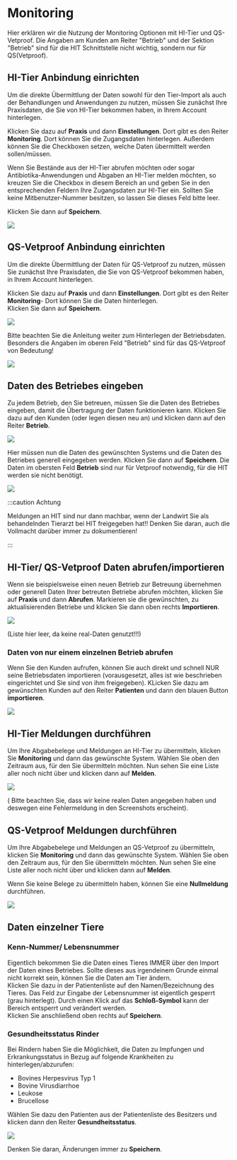 # Monitoring  

Hier erklären wir die Nutzung der Monitoring Optionen mit HI-Tier und QS-Vetproof. 
Die Angaben am Kunden am Reiter "Betrieb" und der Sektion "Betrieb" sind für die HIT Schnittstelle nicht wichtig, sondern nur für
QS(Vetproof).

## HI-Tier Anbindung einrichten

Um die direkte Übermittlung der Daten sowohl für den Tier-Import als auch der Behandlungen und Anwendungen zu nutzen, müssen Sie
zunächst Ihre Praxisdaten, die Sie von HI-Tier bekommen haben, in Ihrem Account hinterlegen.

Klicken Sie dazu auf **Praxis** und dann **Einstellungen**. Dort gibt es den Reiter **Monitoring**. Dort können Sie die Zugangsdaten hinterlegen.
Außerdem können Sie die Checkboxen setzen, welche Daten übermittelt werden sollen/müssen.

Wenn Sie Bestände aus der HI-Tier abrufen möchten oder sogar Antibiotika-Anwendungen und Abgaben an HI-Tier melden möchten,
so kreuzen Sie die Checkbox in diesem Bereich an und geben Sie in den entsprechenden Feldern Ihre Zugangsdaten zur HI-Tier ein. 
Sollten Sie keine Mitbenutzer-Nummer besitzen, so lassen Sie dieses Feld bitte leer.

Klicken Sie dann auf **Speichern**.

![](../../static/img/Nutztiere/HIT1.png)

## QS-Vetproof Anbindung einrichten

Um die direkte Übermittlung der Daten für QS-Vetproof zu nutzen, müssen Sie
zunächst Ihre Praxisdaten, die Sie von QS-Vetproof bekommen haben, in Ihrem Account hinterlegen.

Klicken Sie dazu auf **Praxis** und dann **Einstellungen**. Dort gibt es den Reiter **Monitoring**- Dort können Sie die Daten hinterlegen.  
Klicken Sie dann auf **Speichern**.

![](../../static/img/Nutztiere/HIT1.png)

Bitte beachten Sie die Anleitung weiter  zum Hinterlegen der Betriebsdaten. Besonders die Angaben im oberen Feld "Betrieb" sind
für das QS-Vetproof von Bedeutung!

![](../../static/img/Nutztiere/qsvetproof_1.png)

## Daten des Betriebes eingeben

Zu jedem Betrieb, den Sie betreuen, müssen Sie die Daten des Betriebes eingeben, damit die Übertragung der Daten funktionieren kann.
Klicken Sie dazu auf den Kunden (oder legen diesen neu an) und klicken dann auf den Reiter **Betrieb**.

![](../../static/img/Nutztiere/betriebsdaten.png)

Hier müssen nun die Daten des gewünschten Systems und die Daten des Betriebes generell eingegeben werden. Klicken Sie dann auf **Speichern**.
Die Daten im obersten Feld **Betrieb** sind nur für Vetproof notwendig, für die HIT werden sie nicht benötigt.

![](../../static/img/Nutztiere/betriebsdaten2.png)

:::caution Achtung

Meldungen an HIT sind nur dann machbar, wenn der Landwirt Sie als behandelnden Tierarzt bei HIT freigegeben hat!! Denken Sie daran, auch die
Vollmacht darüber immer zu dokumentieren!

:::

## HI-Tier/ QS-Vetproof Daten abrufen/importieren

Wenn sie beispielsweise einen neuen Betrieb zur Betreuung übernehmen oder generell Daten Ihrer betreuten Betriebe abrufen möchten, klicken Sie auf **Praxis**
und dann **Abrufen**. Markieren sie die gewünschten, zu aktualisierenden Betriebe und klicken Sie dann oben rechts **Importieren**.

![](../../static/img/Nutztiere/bestands_import2.png)

(Liste hier leer, da keine real-Daten genutzt!!!)

### Daten von nur einem einzelnen Betrieb abrufen

Wenn Sie den Kunden aufrufen, können Sie auch direkt und schnell NUR seine Betriebsdaten importieren (vorausgesetzt, alles ist wie beschrieben eingerichtet
und Sie sind von ihm freigegeben). KLicken Sie dazu am gewünschten Kunden auf den Reiter **Patienten** und dann den blauen Button **importieren**.

![](../../static/img/Nutztiere/betriebs_import1.png)

## HI-Tier Meldungen durchführen

Um Ihre Abgabebelege und Meldungen an HI-Tier zu übermitteln, klicken Sie **Monitoring** und dann das gewünschte System.
Wählen Sie oben den Zeitraum aus, für den Sie übermitteln möchten. Nun sehen Sie eine Liste aller noch nicht über und klicken dann auf **Melden**.

![](../../static/img/Nutztiere/hit_meldung1.png)

( Bitte beachten Sie, dass wir keine realen Daten angegeben haben und deswegen eine Fehlermeldung in den Screenshots erscheint).

## QS-Vetproof Meldungen durchführen

Um Ihre Abgabebelege und Meldungen an QS-Vetproof zu übermitteln, klicken Sie **Monitoring** und dann das gewünschte System.
Wählen Sie oben den Zeitraum aus, für den Sie übermitteln möchten. Nun sehen Sie eine Liste aller noch nicht über und klicken dann auf **Melden**.

Wenn Sie keine Belege zu übermitteln haben, können Sie eine **Nullmeldung** durchführen.

![](../../static/img/Nutztiere/qsvetproof2.png)

## Daten einzelner Tiere

### Kenn-Nummer/ Lebensnummer

Eigentlich bekommen Sie die Daten eines Tieres IMMER über den Import der Daten eines Betriebes. Sollte dieses aus irgendeinem
Grunde einmal nicht korrekt sein, können Sie die Daten am Tier ändern.  
Klicken Sie dazu in der Patientenliste auf den Namen/Bezeichnung des Tieres. Das Feld zur Eingabe der Lebensnummer ist eigentlich gesperrt (grau
hinterlegt). Durch einen Klick auf das **Schloß-Symbol** kann der Bereich entsperrt und verändert werden.  
Klicken Sie anschließend oben rechts auf **Speichern**.

### Gesundheitsstatus Rinder

Bei Rindern haben Sie die Möglichkeit, die Daten zu Impfungen und Erkrankungsstatus in Bezug auf folgende Krankheiten zu hinterlegen/abzurufen:

* Bovines Herpesvirus Typ 1
* Bovine Virusdiarrhoe
* Leukose
* Brucellose

Wählen Sie dazu den Patienten aus der Patientenliste des Besitzers und klicken dann den Reiter **Gesundheitsstatus**.

![](../../static/img/Nutztiere/gesundheitsstatus.png)

Denken Sie daran, Änderungen immer zu **Speichern**.